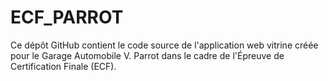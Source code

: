 # ECF_PARROT
Ce dépôt GitHub contient le code source de l'application web vitrine créée pour le Garage Automobile V. Parrot dans le cadre de l'Épreuve de Certification Finale (ECF).
